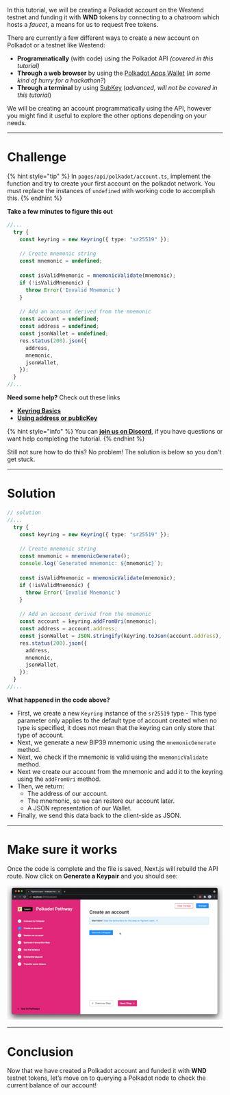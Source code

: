 In this tutorial, we will be creating a Polkadot account on the Westend testnet and funding it with **WND** tokens by connecting to a chatroom which hosts a *faucet*, a means for us to request free tokens.

There are currently a few different ways to create a new account on Polkadot or a testnet like Westend:

* **Programmatically** (with code) using the Polkadot API *(covered in this tutorial)*
* **Through a web browser** by using the [Polkadot Apps Wallet](https://polkadot.js.org/apps/#/accounts) (*in some kind of hurry for a hackathon?*)
* **Through a terminal** by using [SubKey](https://wiki.polkadot.network/docs/en/learn-account-generation#subkey) (*advanced, will not be covered in this tutorial*)

We will be creating an account programmatically using the API, however you might find it useful to explore the other options depending on your needs.

------------------------

# Challenge

{% hint style="tip" %}
In `pages/api/polkadot/account.ts`, implement the function and try to create your first account on the polkadot network. You must replace the instances of `undefined` with working code to accomplish this.
{% endhint %}

**Take a few minutes to figure this out**

```typescript
//...
  try {
    const keyring = new Keyring({ type: "sr25519" });

    // Create mnemonic string
    const mnemonic = undefined;

    const isValidMnemonic = mnemonicValidate(mnemonic);
    if (!isValidMnemonic) {
      throw Error('Invalid Mnemonic')
    }

    // Add an account derived from the mnemonic
    const account = undefined;
    const address = undefined;
    const jsonWallet = undefined;
    res.status(200).json({
      address,
      mnemonic,
      jsonWallet,
    });
  }
//...
```

**Need some help?** Check out these links
* [**Keyring Basics**](https://polkadot.js.org/docs/keyring/start/basics)  
* [**Using address or publicKey**](https://polkadot.js.org/docs/keyring/start/sign-verify#verify-using-address-or-publickey)  

{% hint style="info" %}
You can [**join us on Discord**](https://figment.io/devchat), if you have questions or want help completing the tutorial.
{% endhint %}

Still not sure how to do this? No problem! The solution is below so you don't get stuck.

------------------------

# Solution

```typescript
// solution
//...
  try {
    const keyring = new Keyring({ type: "sr25519" });

    // Create mnemonic string
    const mnemonic = mnemonicGenerate();
    console.log(`Generated mnemonic: ${mnemonic}`);

    const isValidMnemonic = mnemonicValidate(mnemonic);
    if (!isValidMnemonic) {
      throw Error('Invalid Mnemonic')
    }

    // Add an account derived from the mnemonic
    const account = keyring.addFromUri(mnemonic);
    const address = account.address;
    const jsonWallet = JSON.stringify(keyring.toJson(account.address), null, 2)
    res.status(200).json({
      address,
      mnemonic,
      jsonWallet,
    });
  }
//...
```

**What happened in the code above?**

* First, we create a new `Keyring` instance of the `sr25519` type - This type parameter only applies to the default type of account created when no type is specified, it does not mean that the keyring can only store that type of account.
* Next, we generate a new BIP39 mnemonic using the `mnemonicGenerate` method.
* Next, we check if the mnemonic is valid using the `mnemonicValidate` method.
* Next we create our account from the mnemonic and add it to the keyring using the `addFromUri` method.
* Then, we return:
  * The address of our account.
  * The mnemonic, so we can restore our account later.
  * A JSON representation of our Wallet.
* Finally, we send this data back to the client-side as JSON.

------------------------

# Make sure it works

Once the code is complete and the file is saved, Next.js will rebuild the API route. Now click on **Generate a Keypair** and you should see:

![](../assets/polkadot/polkadot-account.gif)

-----------------------------

# Conclusion

Now that we have created a Polkadot account and funded it with **WND** testnet tokens, let’s move on to querying a Polkadot node to check the current balance of our account!
